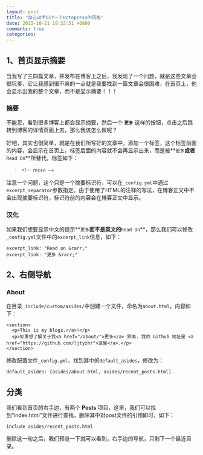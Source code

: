 ```yaml
---
layout: post
title: "自己动手DIY一下Octopress的风格"
date: 2015-10-21 19:32:51 +0800
comments: true
categories: 
---
```



## 1、首页显示摘要

当我写了三四篇文章，并发布在博客上之后，我发现了一个问题，就是这些文章会很坑爹，它让我感到很不爽的一点就是我要找到一篇文章会很困难，在首页上，他会显示出我的整个文章，而不是显示摘要！！！

### 摘要

不能忍，看到很多博客上都会显示摘要，然后一个 **`更多`** 这样的按钮，点击之后跳转到博客的详情页面上去，那么我该怎么做呢？
<!--more-->
好吧，其实也很简单，就是在我们所写好的文章中，添加一个标签，这个标签前面的内容，会显示在首页上，标签后面的内容就不会再显示出来，而是被**`更多`**或者**`Read On`**所替代。标签如下：

> <!–- more -–>

注意一个问题，这个只是一个摘要标识符，可以在`_config.yml`中通过`excerpt_separator`参数指定。由于使用了HTML的注释的写法，在博客正文中不会出现摘要标识符，标识符前的内容会在博客正文中显示。

### 汉化

如果我们想要显示中文的提示**`更多`**而不是英文的**`Read On`**，那么我们可以修改`_config.yml`文件中的`excerpt_link`信息，如下：

```
excerpt_link: "Read on &rarr;" 
excerpt_link: "更多 &rarr;" 
```

## 2、右侧导航

### About

在目录`_include/custom/asides/`中创建一个文件，命名为`about.html`，内容如下：

```
<section>
  <p>This is my blogs.</a>!</p>
  <p>如果想了解关于我<a href="/about/">更多</a> 界面. 我的 Github 地址是 <a href="https://github.com/ljtyzhr">这里</a>.</p>
</section>
```

修改配置文件`_config.yml`，找到其中的`default_asides`，修改为：

```
default_asides: [asides/about.html, asides/recent_posts.html]
```

## 分类

我们看到首页的右手边，有两个 **Posts** 项目，这里，我们可以找到“index.html”文件进行查找，删除其中对post文件的引用即可，如下：

```
include asides/recent_posts.html
```

删除这一句之后，我们预览一下就可以看到，右手边的导航，只剩下一个最近目录。
